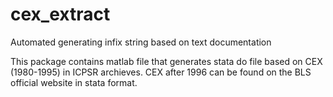 # cex_extract
Automated generating infix string based on text documentation

This package contains matlab file that generates stata do file based on CEX (1980-1995) in ICPSR archieves.
CEX after 1996 can be found on the BLS official website in stata format.

